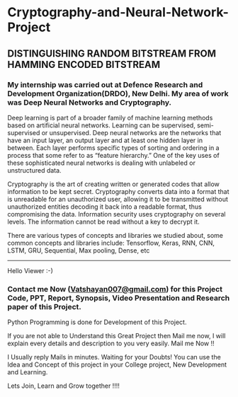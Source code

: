 # Cryptography-and-Neural-Network-Project

## DISTINGUISHING RANDOM BITSTREAM FROM HAMMING ENCODED BITSTREAM

### My internship was carried out at Defence Research and Development Organization(DRDO), New Delhi. My area of work was Deep Neural Networks and Cryptography.

Deep learning is part of a broader family of machine learning methods based on artificial neural networks. Learning can be supervised, semi-supervised or unsupervised. Deep neural networks are the networks that have an input layer, an output layer and at least one hidden layer in between. Each layer performs specific types of sorting and ordering in a process that some refer to as “feature hierarchy.” One of the key uses of these sophisticated neural networks is dealing with unlabeled or unstructured data.  

Cryptography is the art of creating written or generated codes that allow information to be kept secret. Cryptography converts data into a format that is unreadable for an unauthorized user, allowing it to be transmitted without unauthorized entities decoding it back into a readable format, thus compromising the data. Information security uses cryptography on several levels. The information cannot be read without a key to decrypt it.

There are various types of concepts and libraries we studied about, some common concepts and libraries include: Tensorflow, Keras, RNN, CNN, LSTM, GRU, Sequential, Max pooling, Dense, etc

________________________________________________________________________________________________________________________________________________________________________________

Hello Viewer :-)

### Contact me Now (Vatshayan007@gmail.com) for this Project Code, PPT, Report, Synopsis, Video Presentation and Research paper of this Project.

Python Programming is done for Development of this Project.

If you are not able to Understand this Great Project then Mail me now, I will explain every details and description to you very easily. Mail me Now !!

I Usually reply Mails in minutes. Waiting for your Doubts!
You can use the Idea and Concept of this project in your College project, New Development and Learning.

Lets Join, Learn and Grow together !!!!
